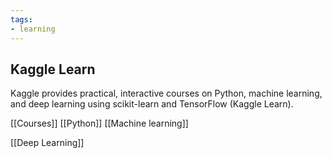 ```yaml
---
tags:
- learning
---
```


## **Kaggle Learn**

Kaggle provides practical, interactive courses on Python, machine learning, and deep learning using scikit-learn and TensorFlow (Kaggle Learn).

[[Courses]]  [[Python]]  [[Machine learning]]

[[Deep Learning]]